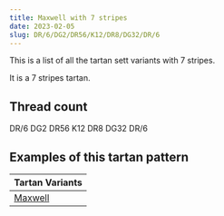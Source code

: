 ```yaml
---
title: Maxwell with 7 stripes
date: 2023-02-05
slug: DR/6/DG2/DR56/K12/DR8/DG32/DR/6
---
```

This is a list of all the tartan sett variants with 7 stripes.

It is a 7 stripes tartan.


## Thread count
DR/6 DG2 DR56 K12 DR8 DG32 DR/6

## Examples of this tartan pattern

| Tartan Variants |
|---------------|
| [Maxwell](/variants/dr/6/dg2/dr56/k12/dr8/dg32/dr/6-dg11450d-draa0000-k000000)||
